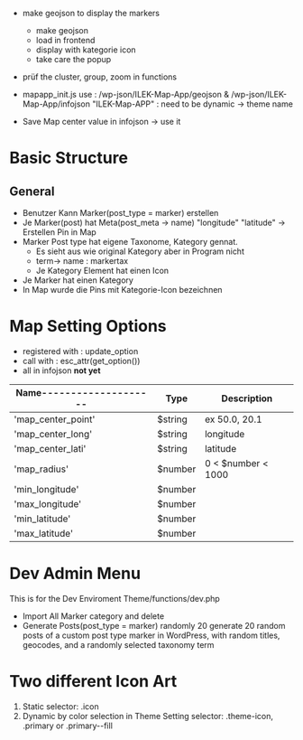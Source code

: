 - make geojson to display the markers
  - make geojson
  - load in frontend
  - display with kategorie icon
  - take care the popup
- prüf the cluster, group, zoom in functions

- mapapp_init.js use : /wp-json/ILEK-Map-App/geojson & /wp-json/ILEK-Map-App/infojson
  "ILEK-Map-APP" : need to be dynamic -> theme name

- Save Map center value in infojson -> use it

# Basic Structure

## General

- Benutzer Kann Marker(post_type = marker) erstellen
- Je Marker(post) hat Meta(post_meta -> name) "longitude" "latitude" -> Erstellen Pin in Map
- Marker Post type hat eigene Taxonome, Kategory gennat.
  - Es sieht aus wie original Kategory aber in Program nicht
  - term-> name : markertax
  - Je Kategory Element hat einen Icon
- Je Marker hat einen Kategory
- In Map wurde die Pins mit Kategorie-Icon bezeichnen

# Map Setting Options

- registered with : update_option
- call with : esc_attr(get_option())
- all in infojson **not yet**

| Name-------------------- | Type    | Description        |
| ------------------------ | ------- | ------------------ |
| 'map_center_point'       | $string | ex 50.0, 20.1      |
| 'map_center_long'        | $string | longitude          |
| 'map_center_lati'        | $string | latitude           |
| 'map_radius'             | $number | 0 < $number < 1000 |
| 'min_longitude'          | $number |                    |
| 'max_longitude'          | $number |                    |
| 'min_latitude'           | $number |                    |
| 'max_latitude'           | $number |                    |

# Dev Admin Menu

This is for the Dev Enviroment
Theme/functions/dev.php

- Import All Marker category and delete
- Generate Posts(post_type = marker) randomly 20
  generate 20 random posts of a custom post type marker in WordPress, with random titles, geocodes, and a randomly selected taxonomy term

# Two different Icon Art

1. Static
   selector: .icon
2. Dynamic by color selection in Theme Setting
   selector: .theme-icon, .primary or .primary--fill

